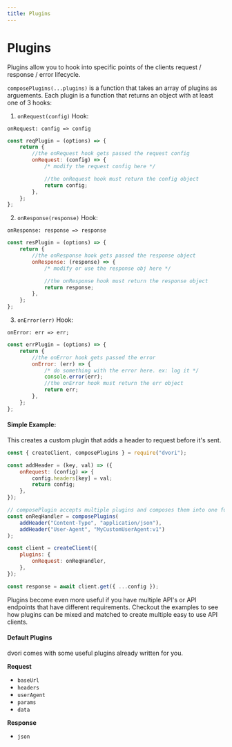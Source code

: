 ```yaml
---
title: Plugins
---
```


# Plugins

Plugins allow you to hook into specific points of the clients request / response / error lifecycle.

`composePlugins(...plugins)` is a function that takes an array of plugins as arguements. Each plugin is a function that returns an object with at least one of 3 hooks:

1. `onRequest(config)` Hook:

`onRequest: config => config`

```js
const reqPlugin = (options) => {
	return {
		//the onRequest hook gets passed the request config
		onRequest: (config) => {
			/* modify the request config here */

			//the onRequest hook must return the config object
			return config;
		},
	};
};
```

2. `onResponse(response)` Hook:

`onResponse: response => response`

```js
const resPlugin = (options) => {
	return {
		//the onResponse hook gets passed the response object
		onResponse: (response) => {
			/* modify or use the response obj here */

			//the onResponse hook must return the response object
			return response;
		},
	};
};
```

3. `onError(err)` Hook:

`onError: err => err;`

```js
const errPlugin = (options) => {
	return {
		//the onError hook gets passed the error
		onError: (err) => {
			/* do something with the error here. ex: log it */
			console.error(err);
			//the onError hook must return the err object
			return err;
		},
	};
};
```

#### Simple Example:

This creates a custom plugin that adds a header to request before it's sent.

```js
const { createClient, composePlugins } = require("dvori");

const addHeader = (key, val) => ({
	onRequest: (config) => {
		config.headers[key] = val;
		return config;
	},
});

// composePlugin accepts multiple plugins and composes them into one function
const onReqHandler = composePlugins(
	addHeader("Content-Type", "application/json"),
	addHeader("User-Agent", "MyCustomUserAgent:v1")
);

const client = createClient({
	plugins: {
		onRequest: onReqHandler,
	},
});

const response = await client.get({ ...config });
```

Plugins become even more useful if you have multiple API's or API endpoints that have different requirements. Checkout the examples to see how plugins can be mixed and matched to create multiple easy to use API clients.

#### Default Plugins

dvori comes with some useful plugins already written for you.

**Request**

-   `baseUrl`
-   `headers`
-   `userAgent`
-   `params`
-   `data`

**Response**

-   `json`
